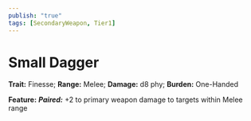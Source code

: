 ```yaml
---
publish: "true"
tags: [SecondaryWeapon, Tier1]
---
```

# Small Dagger

**Trait:** Finesse; **Range:** Melee; **Damage:** d8 phy; **Burden:** One-Handed

**Feature:** ***Paired:*** +2 to primary weapon damage to targets within Melee range
